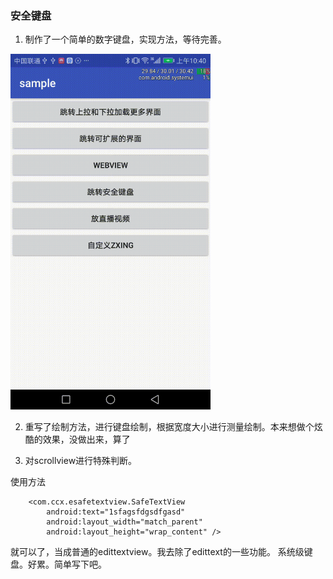 ### 安全键盘

1. 制作了一个简单的数字键盘，实现方法，等待完善。

<img src="/gif/keyboard.gif" width="320px" />

2. 重写了绘制方法，进行键盘绘制，根据宽度大小进行测量绘制。本来想做个炫酷的效果，没做出来，算了

3. 对scrollview进行特殊判断。


使用方法


        <com.ccx.esafetextview.SafeTextView
            android:text="1sfagsfdgsdfgasd"
            android:layout_width="match_parent"
            android:layout_height="wrap_content" />



就可以了，当成普通的edittextview。我去除了edittext的一些功能。
系统级键盘。好累。简单写下吧。